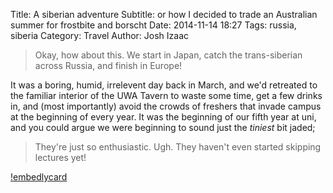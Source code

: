 Title: A siberian adventure
Subtitle: or how I decided to trade an Australian summer for frostbite and borscht
Date: 2014-11-14 18:27
Tags: russia, siberia
Category: Travel
Author: Josh Izaac

> Okay, how about this. We start in Japan, catch the trans-siberian across Russia, and finish in Europe!

It was a boring, humid, irrelevent day back in March, and we'd retreated to the familiar interior of the UWA Tavern to waste some time, get a few drinks in, and  (most importantly) avoid the crowds of freshers that invade campus at the beginning of every year. It was the beginning of our fifth year at uni, and you could argue we were beginning to sound just the *tiniest* bit jaded;

> They're just so enthusiastic. Ugh. They haven't even started skipping lectures yet!
 







[!embedlycard](url)
